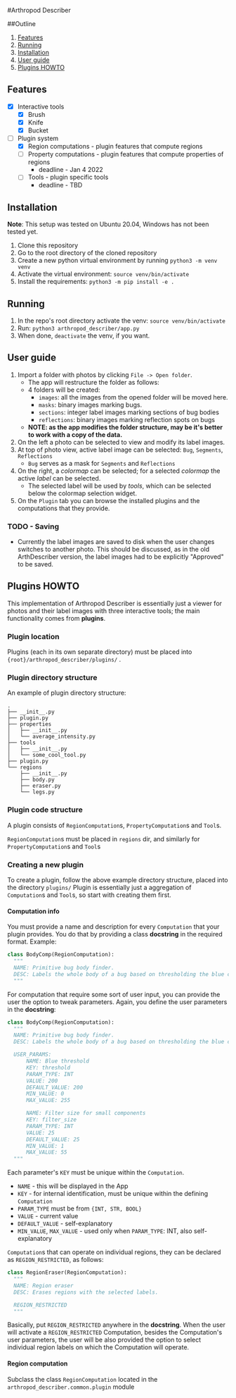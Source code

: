 #Arthropod Describer

##Outline
1. [Features](#features)
2. [Running](#running)
3. [Installation](#installation)
4. [User guide](#user-guide)
5. [Plugins HOWTO](#plugins-howto)


## Features
- [x] Interactive tools
    - [x] Brush
    - [x] Knife
    - [x] Bucket
- [ ] Plugin system
  - [x] Region computations - plugin features that compute regions
  - [ ] Property computations - plugin features that compute properties of regions
    - deadline - Jan 4 2022
  - [ ] Tools - plugin specific tools
    - deadline - TBD

## Installation
**Note**: This setup was tested on Ubuntu 20.04, Windows has not been tested yet.

1. Clone this repository
2. Go to the root directory of the cloned repository
3. Create a new python virtual environment by running `python3 -m venv venv`
4. Activate the virtual environment: `source venv/bin/activate`
5. Install the requirements: `python3 -m pip install -e .`

## Running

1. In the repo's root directory activate the venv: `source venv/bin/activate`
2. Run: `python3 arthropod_describer/app.py`
3. When done, `deactivate` the venv, if you want.

## User guide

1. Import a folder with photos by clicking `File -> Open folder`.
   - The app will restructure the folder as follows:
   - 4 folders will be created:
     - `images`: all the images from the opened folder will be moved here.
     - `masks`: binary images marking bugs.
     - `sections`: integer label images marking sections of bug bodies
     - `reflections`: binary images marking reflection spots on bugs
   - **NOTE: as the app modifies the folder structure, may be it's better to work with a copy of the data.**
2. On the left a photo can be selected to view and modify its label images.
3. At top of photo view, active label image can be selected: `Bug`, `Segments`, `Reflections`
   - `Bug` serves as a mask for `Segments` and `Reflections`
4. On the right, a *colormap* can be selected; for a selected *colormap* the active *label* can be selected.
   - The selected label will be used by *tools*, which can be selected below the colormap selection widget.
5. On the `Plugin` tab you can browse the installed plugins and the computations that they provide.

### TODO - Saving
- Currently the label images are saved to disk when the user changes switches to another photo. This should be discussed, 
as in the old ArthDescriber version, the label images had to be explicitly "Approved" to be saved.

## Plugins HOWTO
This implementation of Arthropod Describer is essentially just a viewer for photos and their label images with three interactive tools; 
the main functionality comes from **plugins**.

### Plugin location
Plugins (each in its own separate directory) must be placed into `{root}/arthropod_describer/plugins/` .

### Plugin directory structure
An example of plugin directory structure:

```
.
├── __init__.py
├── plugin.py
├── properties
│   ├── __init__.py
│   └── average_intensity.py
├── tools
│   ├── __init__.py
│   └── some_cool_tool.py
├── plugin.py
└── regions
    ├── __init__.py
    ├── body.py
    ├── eraser.py
    └── legs.py
```

### Plugin code structure
A plugin consists of `RegionComputation`s, `PropertyComputation`s and `Tool`s.

`RegionComputation`s must be placed in `regions` dir, and similarly for `PropertyComputation`s and `Tool`s

### Creating a new plugin

To create a plugin, follow the above example directory structure, placed into the directory `plugins/`
Plugin is essentially just a aggregation of `Computation`s and `Tool`s, so start with creating them first.

#### Computation info
You must provide a name and description for every `Computation` that your plugin provides.
You do that by providing a class **docstring** in the required format.
Example:

```python
class BodyComp(RegionComputation):
  """
  NAME: Primitive bug body finder.
  DESC: Labels the whole body of a bug based on thresholding the blue channel.
  """
```

For computation that require some sort of user input, you can provide the user the option to tweak parameters.
Again, you define the user parameters in the **docstring**:

```python
class BodyComp(RegionComputation):
  """
  NAME: Primitive bug body finder.
  DESC: Labels the whole body of a bug based on thresholding the blue channel.

  USER_PARAMS:
      NAME: Blue threshold
      KEY: threshold
      PARAM_TYPE: INT
      VALUE: 200
      DEFAULT_VALUE: 200
      MIN_VALUE: 0
      MAX_VALUE: 255

      NAME: Filter size for small components
      KEY: filter_size
      PARAM_TYPE: INT
      VALUE: 25
      DEFAULT_VALUE: 25
      MIN_VALUE: 1
      MAX_VALUE: 55
  """
```

Each parameter's `KEY` must be unique within the `Computation`.

- `NAME` - this will be displayed in the App
- `KEY` - for internal identification, must be unique within the defining `Computation`
- `PARAM_TYPE` must be from `{INT, STR, BOOL}`
- `VALUE` - current value
- `DEFAULT_VALUE` - self-explanatory
- `MIN_VALUE`, `MAX_VALUE` - used only when `PARAM_TYPE`: INT, also self-explanatory


`Computation`s that can operate on individual regions, they can be declared as  `REGION_RESTRICTED`, as follows:

```python
class RegionEraser(RegionComputation):
  """
  NAME: Region eraser
  DESC: Erases regions with the selected labels.

  REGION_RESTRICTED
  """
```

Basically, put `REGION_RESTRICTED` anywhere in the **docstring**.
When the user will activate a `REGION_RESTRICTED` Computation, besides the Computation's user parameters, the user will be
also provided the option to select individual region labels on which the Computation will operate.

#### Region computation
Subclass the class `RegionComputation` located in the `arthropod_describer.common.plugin` module